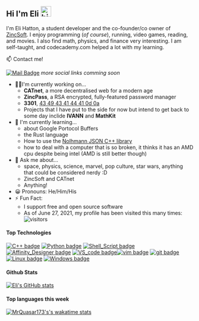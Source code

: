 ## Hi I'm Eli <img src="https://user-images.githubusercontent.com/1303154/88677602-1635ba80-d120-11ea-84d8-d263ba5fc3c0.gif" width="28px" alt="hi">

I'm Eli Hatton, a student developer and the co-founder/co owner of [ZincSoft](zincsoft.dev). I enjoy programming (*of course*), running, video games, reading, and movies. I also find math, physics, and finance very interesting. I am self-taught, and codecademy.com helped a lot with my learning. 

:mailbox: Contact me!

[![Mail Badge](https://img.shields.io/badge/-elihatton@zincsoft.dev-c0392b?style=flat&labelColor=c0392b&logo=gmail&logoColor=white)](mailto:elihatton@zincsoft.dev)
*more social links comming soon*

- 👨‍💻I'm currently working on...
    - **CATnet**, a more decentralised web for a modern age
    - **ZincPass**, a RSA encrypted, fully-featured password manager
    - **3301**, [43 49 43 41 44 41 0d 0a](https://www.youtube.com/watch?v=dQw4w9WgXcQ)
    - Projects that I have put to the side for now but intend to get back to some day inclide **IVANN** and **MathKit**
- 🌱 I'm currently learning...
    - about Google Portocol Buffers
    - the Rust language
    - How to use the [Nolhmann JSON C++ library](https://github.com/nlohmann/json)
    - how to deal with a computer that is so broken, it thinks it has an AMD cpu despite being intel (AMD is still better though)
- 💬 Ask me about...
    - space, physics, science, marvel, pop culture, star wars, anything that could be considered nerdy :D
    - ZincSoft and CATnet
    - Anything!
- 😀 Pronouns: He/Him/His
- ⚡ Fun Fact:
    - I support free and open source software
    - As of June 27, 2021, my profile has been visited this many times: ![visitors](https://visitor-badge.glitch.me/badge?page_id=mrquasar173.mrquasar173)


#### Top Technologies

[![C++ badge](https://img.shields.io/badge/c++-%2300599C.svg?style=for-the-badge&labelColor=black&logo=c%2B%2B&logoColor=white)](https://en.wikipedia.org/wiki/C%2B%2B) [![Python badge](https://img.shields.io/badge/python-2314354C.svg?style=for-the-badge&labelColor=black&logo=python&logoColor=white)](https://www.python.org/) [![Shell_Script badge](https://img.shields.io/badge/shell_script-%23DC322F?style=for-the-badge&labelColor=black&logo=gnu-bash&logoColor=white)](https://fishshell.com/)[![Affinity_Designer badge](https://img.shields.io/badge/affinity_desginer-%231B72BE.svg?style=for-the-badge&labelColor=black&logo=affinity-designer&logoColor=white)](https://affinity.serif.com/en-us/designer/) [![VS_code badge](https://img.shields.io/badge/Visual_Studio_Code-0078d7.svg?style=for-the-badge&labelColor=black&logo=visual-studio-code&logoColor=white)](https://code.visualstudio.com/)[![vim badge](https://img.shields.io/badge/VIM-%2311AB00.svg?style=for-the-badge&labelColor=black&logo=vim&logoColor=white)](https://en.wikipedia.org/wiki/Vim_(text_editor)) [![git badge](https://img.shields.io/badge/git/github-%23F05033.svg?style=for-the-badge&labelColor=black&logo=git&logoColor=white)](https://github.com/) [![Linux badge](https://img.shields.io/badge/Linux-FCC624?style=for-the-badge&labelColor=black&logo=linux&logoColor=white)](https://wiki.archlinux.org/) [![Windows badge](https://img.shields.io/badge/Windows-0078D6?style=for-the-badge&labelColor=black&logo=windows&logoColor=white)](https://wiki.archlinux.org/)

#### Github Stats
[![Eli's GitHub stats](https://github-readme-stats.vercel.app/api?username=MrQuasar173&theme=onedark&show_icons=true)](https://github.com/anuraghazra/github-readme-stats)

#### Top languages this week

[![MrQuasar173's's wakatime stats](https://github-readme-stats.vercel.app/api/wakatime?username=MrQuasar173&theme=onedark&layout=compact)](https://github.com/anuraghazra/github-readme-stats)


